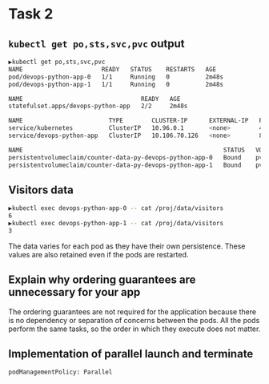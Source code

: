 # Task 2
## `kubectl get po,sts,svc,pvc` output
```bash
▶kubectl get po,sts,svc,pvc
NAME                      READY   STATUS    RESTARTS   AGE
pod/devops-python-app-0   1/1     Running   0          2m48s
pod/devops-python-app-1   1/1     Running   0          2m48s

NAME                                 READY   AGE
statefulset.apps/devops-python-app   2/2     2m48s

NAME                        TYPE        CLUSTER-IP      EXTERNAL-IP   PORT(S)    AGE
service/kubernetes          ClusterIP   10.96.0.1       <none>        443/TCP    27d
service/devops-python-app   ClusterIP   10.106.70.126   <none>        8080/TCP   2m48s

NAME                                                        STATUS   VOLUME                                     CAPACITY   ACCESS MODES   STORAGECLASS   AGE
persistentvolumeclaim/counter-data-py-devops-python-app-0   Bound    pvc-7a7d78a5-7826-43be-bc71-0947fd159882   10Mi       RWO            standard       2m48s
persistentvolumeclaim/counter-data-py-devops-python-app-1   Bound    pvc-ceaa9a5b-ab17-4403-aa2c-d358d8425cf0   10Mi       RWO            standard       2m48s
```

## Visitors data
```bash
▶kubectl exec devops-python-app-0 -- cat /proj/data/visitors
6
▶kubectl exec devops-python-app-1 -- cat /proj/data/visitors
3
```

The data varies for each pod as they have their own persistence. These values are also retained even if the pods are restarted.

## Explain why ordering guarantees are unnecessary for your app
The ordering guarantees are not required for the application because there is no dependency or separation of concerns between the pods. All the pods perform the same tasks, so the order in which they execute does not matter.

## Implementation of parallel launch and terminate
`podManagementPolicy: Parallel`